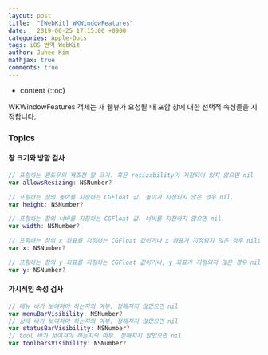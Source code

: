 ```yaml
---
layout: post
title:  "[WebKit] WKWindowFeatures"
date:   2019-06-25 17:15:00 +0900
categories: Apple-Docs
tags: iOS 번역 WebKit
author: Juhee Kim
mathjax: true
comments: true
---
```


* content
{:toc}

WKWindowFeatures 객체는 새 웹뷰가 요청될 때 포함 창에 대한 선택적 속성들을 지정합니다.

### Topics
#### 창 크기와 방향 검사
```swift
// 포함하는 윈도우의 재조정 할 크기. 혹은 resizability가 지정되어 있지 않으면 nil
var allowsResizing: NSNumber?

// 포함하는 창의 높이를 지정하는 CGFloat 값. 높이가 지정되지 않은 경우 nil.
var height: NSNumber?

// 포함하는 창의 너비를 지정하는 CGFloat 값. 너비를 지정하지 않으면 nil.
var width: NSNumber?

// 포함하는 창의 x 좌표를 지정하는 CGFloat 값이거나 x 좌표가 지정되지 않은 경우 nil입니다.
var x: NSNumber?

// 포함하는 창의 y 좌표를 지정하는 CGFloat 값이거나, y 좌표가 지정되지 않은 경우 nil입니다.
var y: NSNumber?
```

#### 가시적인 속성 검사
```swift
// 메뉴 바가 보여져야 하는지의 여부. 정해지지 않았으면 nil
var menuBarVisibility: NSNumber?
// 상태 바가 보여져야 하는지의 여부. 정해지지 않았으면 nil
var statusBarVisibility: NSNumber?
// tool 바가 보여져야 하는지의 여부. 정해지지 않았으면 nil
var toolbarsVisibility: NSNumber?
```
